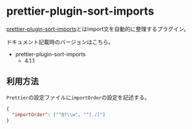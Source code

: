 # prettier-plugin-sort-imports

[prettier-plugin-sort-imports](https://www.npmjs.com/package/@trivago/prettier-plugin-sort-imports)とはimport文を自動的に整理するプラグイン。

ドキュメント記載時のバージョンはこちら。

* prettier-plugin-sort-imports
  * 4.1.1

## 利用方法

`Prettier`の設定ファイルに`importOrder`の設定を記述する。

```json
{
  "importOrder": ["^@?\\w", "^[./]"]
}
```
